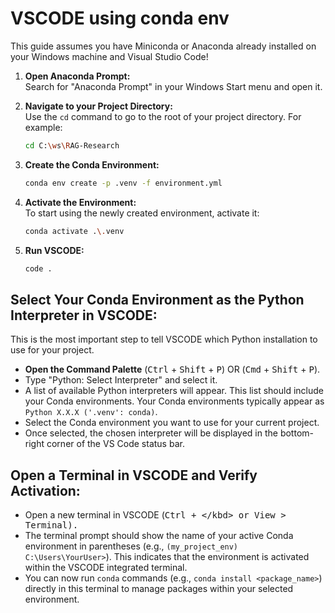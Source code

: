 # VSCODE using conda env
This guide assumes you have Miniconda or Anaconda already installed on your Windows machine and Visual Studio Code!

1.  **Open Anaconda Prompt:**</br>
    Search for "Anaconda Prompt" in your Windows Start menu and open it.

2.  **Navigate to your Project Directory:**</br>
    Use the `cd` command to go to the root of your project directory. For example:
    ```bash
    cd C:\ws\RAG-Research
    ```

3.  **Create the Conda Environment:**</br>
    ```bash
    conda env create -p .venv -f environment.yml
    ```

4.  **Activate the Environment:**</br>
    To start using the newly created environment, activate it:
    ```bash
    conda activate .\.venv
    ```

5.  **Run VSCODE:**
    ```bash
    code .
    ```
    
## **Select Your Conda Environment as the Python Interpreter in VSCODE:**
This is the most important step to tell VSCODE which Python installation to use for your project.
  * **Open the Command Palette** (<kbd>Ctrl</kbd> + <kbd>Shift</kbd> + <kbd>P</kbd>) OR (<kbd>Cmd</kbd> + <kbd>Shift</kbd> + <kbd>P</kbd>).</br>
  * Type "Python: Select Interpreter" and select it.</br>
  * A list of available Python interpreters will appear. This list should include your Conda environments. Your Conda environments typically appear as `Python X.X.X ('.venv': conda)`.</br>
  * Select the Conda environment you want to use for your current project.</br>
  * Once selected, the chosen interpreter will be displayed in the bottom-right corner of the VS Code status bar.</br>

## **Open a Terminal in VSCODE and Verify Activation:**
  * Open a new terminal in VSCODE (<kbd>Ctrl + \</kbd> or View \> Terminal).
  * The terminal prompt should show the name of your active Conda environment in parentheses (e.g., `(my_project_env) C:\Users\YourUser>`). This indicates that the environment is activated within the VSCODE integrated terminal.
  * You can now run `conda` commands (e.g., `conda install <package_name>`) directly in this terminal to manage packages within your selected environment.


